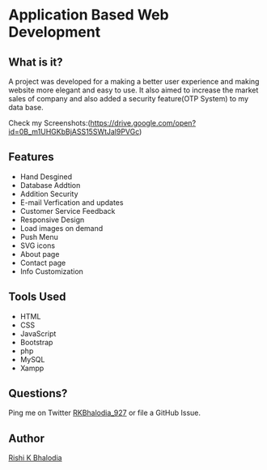 # Application Based Web Development


## What is it?

A project was developed for a making a better user experience and making website more elegant and easy to use. It also aimed to increase the market sales of company and also added a security feature(OTP System) to my data base. 


Check my Screenshots:(https://drive.google.com/open?id=0B_m1UHGKbBjASS15SWtJal9PVGc)

## Features

- Hand Desgined
- Database Addtion 
- Addition Security
- E-mail Verfication and updates
- Customer Service Feedback 
- Responsive Design
- Load images on demand
- Push Menu
- SVG icons
- About page
- Contact page
- Info Customization


## Tools Used

- HTML
- CSS
- JavaScript
- Bootstrap
- php
- MySQL
- Xampp


## Questions?

Ping me on Twitter [RKBhalodia_927](https://twitter.com/RKBhalodia_927) or file a GitHub Issue.

## Author

[Rishi K Bhalodia](http://www.rishibhalodia.com/)

